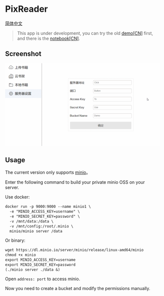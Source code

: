 # PixReader

[简体中文](./docs/README-zh.md)

> This app is under development, you can try the old [demo[CN]](http://book.idkiro.xyz/) first, and there is the [notebook[CN]](https://github.com/IDKiro/ebook-reader-vue).

## Screenshot

![](./docs/imgs/demo.gif)

## Usage

The current version only supports [minio](https://github.com/minio/minio)。

Enter the following command to build your private minio OSS on your server.

Use docker:

```
docker run -p 9000:9000 --name minio1 \
  -e "MINIO_ACCESS_KEY=username" \
  -e "MINIO_SECRET_KEY=password" \
  -v /mnt/data:/data \
  -v /mnt/config:/root/.minio \
  minio/minio server /data
```

Or binary:

```
wget https://dl.minio.io/server/minio/release/linux-amd64/minio
chmod +x minio
export MINIO_ACCESS_KEY=username
export MINIO_SECRET_KEY=password
(./minio server ./data &)
```

Open `address: port` to access minio. 

Now you need to create a bucket and modify the permissions manually.